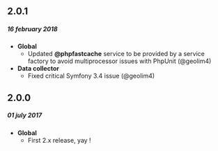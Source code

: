## 2.0.1
##### 16 february 2018
- __Global__
    - Updated **@phpfastcache** service to be provided by a service factory to avoid multiprocessor issues with PhpUnit (@geolim4)
- __Data collector__
    - Fixed critical Symfony 3.4 issue (@geolim4)

## 2.0.0
##### 01 july 2017
- __Global__
    - First 2.x release, yay !